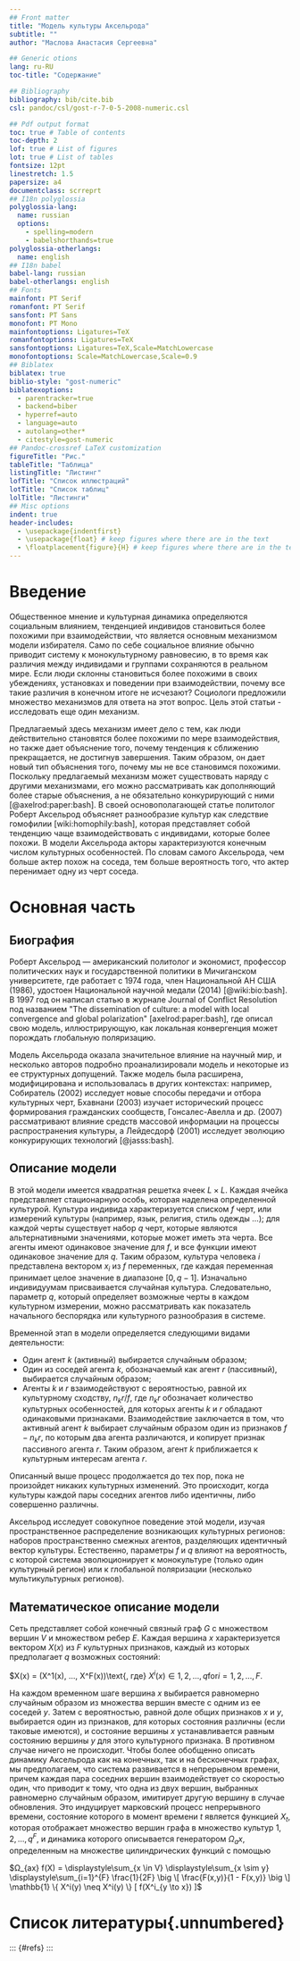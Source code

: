 ```yaml
---
## Front matter
title: "Модель культуры Аксельрода"
subtitle: ""
author: "Маслова Анастасия Сергеевна"

## Generic otions
lang: ru-RU
toc-title: "Содержание"

## Bibliography
bibliography: bib/cite.bib
csl: pandoc/csl/gost-r-7-0-5-2008-numeric.csl

## Pdf output format
toc: true # Table of contents
toc-depth: 2
lof: true # List of figures
lot: true # List of tables
fontsize: 12pt
linestretch: 1.5
papersize: a4
documentclass: scrreprt
## I18n polyglossia
polyglossia-lang:
  name: russian
  options:
	- spelling=modern
	- babelshorthands=true
polyglossia-otherlangs:
  name: english
## I18n babel
babel-lang: russian
babel-otherlangs: english
## Fonts
mainfont: PT Serif
romanfont: PT Serif
sansfont: PT Sans
monofont: PT Mono
mainfontoptions: Ligatures=TeX
romanfontoptions: Ligatures=TeX
sansfontoptions: Ligatures=TeX,Scale=MatchLowercase
monofontoptions: Scale=MatchLowercase,Scale=0.9
## Biblatex
biblatex: true
biblio-style: "gost-numeric"
biblatexoptions:
  - parentracker=true
  - backend=biber
  - hyperref=auto
  - language=auto
  - autolang=other*
  - citestyle=gost-numeric
## Pandoc-crossref LaTeX customization
figureTitle: "Рис."
tableTitle: "Таблица"
listingTitle: "Листинг"
lofTitle: "Список иллюстраций"
lotTitle: "Список таблиц"
lolTitle: "Листинги"
## Misc options
indent: true
header-includes:
  - \usepackage{indentfirst}
  - \usepackage{float} # keep figures where there are in the text
  - \floatplacement{figure}{H} # keep figures where there are in the text
---
```


# Введение

Общественное мнение и культурная динамика определяются социальным влиянием, тенденцией индивидов становиться более похожими при взаимодействии, что является основным механизмом модели избирателя. Само по себе социальное влияние обычно приводит систему к монокультурному равновесию, в то время как различия между индивидами и группами сохраняются в реальном мире. Если люди склонны становиться более похожими в своих убеждениях, установках и поведении при взаимодействии, почему все такие различия в конечном итоге не исчезают? Социологи предложили множество механизмов для ответа на этот вопрос. Цель этой статьи - исследовать еще один механизм. 

Предлагаемый здесь механизм имеет дело с тем, как люди действительно становятся более похожими по мере взаимодействия, но также дает объяснение того, почему тенденция к сближению прекращается, не достигнув завершения. Таким образом, он дает новый тип объяснения того, почему мы не все становимся похожими. Поскольку предлагаемый механизм может существовать наряду с другими механизмами, его можно рассматривать как дополняющий более старые объяснения, а не обязательно конкурирующий с ними [@axelrod:paper:bash]. В своей основополагающей статье политолог Роберт Аксельрод объясняет разнообразие культур как следствие гомофилии [wiki:homophily:bash], которая представляет собой тенденцию чаще взаимодействовать с индивидами, которые более похожи. В модели Аксельрода акторы характеризуются конечным числом культурных особенностей. По словам самого Аксельрода, чем больше актер похож на соседа, тем больше вероятность того, что актер перенимает одну из черт соседа.


# Основная часть

## Биография

Роберт Аксельрод — американский политолог и экономист, профессор политических наук и государственной политики в Мичиганском университете, где работает с 1974 года, член Национальной АН США (1986), удостоен Национальной научной медали (2014) [@wiki:bio:bash]. В 1997 год он написал статью в журнале Journal of Conflict Resolution под названием "The dissemination of culture: a model with local convergence and global polarization" [axelrod:paper:bash], где описал свою модель, иллюстрирующую, как локальная конвергенция может порождать глобальную поляризацию.

Модель Аксельрода оказала значительное влияние на научный мир, и несколько авторов подробно проанализировали модель и некоторые из ее структурных допущений. Также модель была расширена, модифицирована и использовалась в других контекстах: например, Собиратель (2002) исследует новые способы передачи и отбора культурных черт, Бхавнани (2003) изучает исторический процесс формирования гражданских сообществ, Гонсалес-Авелла и др. (2007) рассматривают влияние средств массовой информации на процессы распространения культуры, а Лейдесдорф (2001) исследует эволюцию конкурирующих технологий [@jasss:bash].

## Описание модели

В этой модели имеется квадратная решетка ячеек $L×L$. Каждая ячейка представляет стационарную особь, которая наделена определенной культурой. Культура индивида характеризуется списком $f$ черт, или измерений культуры (например, язык, религия, стиль одежды ...); для каждой черты существует набор $q$ черт, которые являются альтернативными значениями, которые может иметь эта черта. Все агенты имеют одинаковое значение для $f$, и все функции имеют одинаковое значение для $q$. Таким образом, культура человека $i$ представлена вектором $x_i$ из $f$ переменных, где каждая переменная принимает целое значение в диапазоне $[0, q - 1]$. Изначально индивидуумам присваивается случайная культура. Следовательно, параметр $q$, который определяет возможные черты в каждом культурном измерении, можно рассматривать как показатель начального беспорядка или культурного разнообразия в системе.

Временной этап в модели определяется следующими видами деятельности:

- Один агент $k$ (активный) выбирается случайным образом;
- Один из соседей агента $k$, обозначаемый как агент $r$ (пассивный), выбирается случайным образом;
- Агенты $k$ и $r$ взаимодействуют с вероятностью, равной их культурному сходству, $n_kr/f$, где $n_kr$ обозначает количество культурных особенностей, для которых агенты $k$ и $r$ обладают одинаковыми признаками. Взаимодействие заключается в том, что активный агент $k$ выбирает случайным образом один из признаков $f - n_kr$, по которым два агента различаются, и копирует признак пассивного агента $r$. Таким образом, агент $k$ приближается к культурным интересам агента $r$.

Описанный выше процесс продолжается до тех пор, пока не произойдет никаких культурных изменений. Это происходит, когда культуры каждой пары соседних агентов либо идентичны, либо совершенно различны.

Аксельрод исследует совокупное поведение этой модели, изучая пространственное распределение возникающих культурных регионов: наборов пространственно смежных агентов, разделяющих идентичный вектор культуры. Естественно, параметры $f$ и $q$ влияют на вероятность, с которой система эволюционирует к монокультуре (только один культурный регион) или к глобальной поляризации (несколько мультикультурных регионов).

## Математическое описание модели

Сеть представляет собой конечный связный граф $G$ с множеством вершин $V$ и множеством ребер $E$. Каждая вершина $x$ характеризуется вектором $X(x)$ из $F$ культурных признаков, каждый из которых предполагает $q$ возможных состояний:

$X(x) = (X^1(x), ..., X^F(x))\text{, где} $X^i(x) \in  {1,2,...,q} \text{for} i = 1,2,...,F$.

На каждом временном шаге вершина $x$ выбирается равномерно случайным образом из множества вершин вместе с одним из ее соседей $y$. Затем с вероятностью, равной доле общих признаков $x$ и $y$, выбирается один из признаков, для которых состояния различны (если таковые имеются), и состояние вершины $x$ устанавливается равным состоянию вершины $y$ для этого культурного признака. В противном случае ничего не происходит. Чтобы более обобщенно описать динамику Аксельрода как на конечных, так и на бесконечных графах, мы предполагаем, что система развивается в непрерывном времени, причем каждая пара соседних вершин взаимодействует со скоростью один, что приводит к тому, что одна из двух вершин, выбранных равномерно случайным образом, имитирует другую вершину в случае обновления. Это индуцирует марковский процесс непрерывного времени, состояние которого в момент времени $t$ является функцией $X_t$, которая отображает множество вершин графа в множество культур ${ 1, 2, . . . , q }^F$, и динамика которого описывается генератором $Ω_ax$, определенным на множестве цилиндрических функций с помощью

$Ω_{ax}  f(X) = \displaystyle\sum_{x \in V} \displaystyle\sum_{x \sim y} \displaystyle\sum_{i=1}^{F} \frac{1}{2F}  \big \[ \frac{F(x,y)}{1 - F(x,y)} \big \]  \mathbb{1}  \{ X^i(y) \neq X^i(y) \} [ f(X^i_{y \to x}) ]$



# Список литературы{.unnumbered}

::: {#refs}
:::
